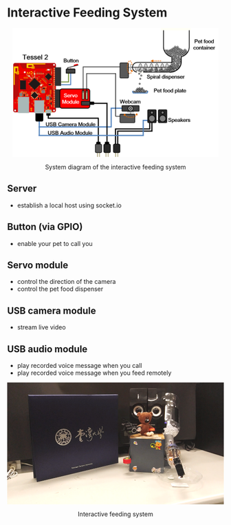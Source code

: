 # Interactive Feeding System

<img src="figs/system_diagram_feeding.png" alt="system_diagram_feeding" style="max-height:300px; display:block; margin:auto">
<p align="center">System diagram of the interactive feeding system</p>

## Server

- establish a local host using socket.io

## Button (via GPIO)

- enable your pet to call you

## Servo module

- control the direction of the camera
- control the pet food dispenser

## USB camera module

- stream live video

## USB audio module

- play recorded voice message when you call
- play recorded voice message when you feed remotely

<img src="figs/system_feeding.png" alt="system_feeding" style="max-height:300px; display:block; margin:auto">
<p align="center">Interactive feeding system</p>
